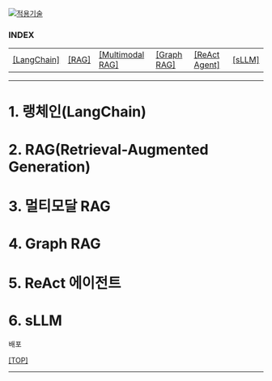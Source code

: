[vuejs]: readme.md
[![적용기술](https://skillicons.dev/icons?i=vue,vercel,ts,vscode)][vuejs]

### INDEX

<table>
  <tr>
    <td><a href="sect_01.md"> [LangChain]        </a></td>
    <td><a href="sect_02.md"> [RAG]              </a></td>
    <td><a href="sect_03.md"> [Multimodal RAG]   </a></td>
    <td><a href="sect_04.md"> [Graph RAG]        </a></td>
    <td><a href="sect_05.md"> [ReAct Agent]      </a></td>
    <td><a href="sect_06.md"> [sLLM]             </a></td>
  </tr>
</table>

---
# 1. 랭체인(LangChain)                       
# 2. RAG(Retrieval-Augmented Generation)
# 3. 멀티모달 RAG                         
# 4. Graph RAG                          
# 5. ReAct 에이전트                       
# 6. sLLM                               

배포
<br/>

[[TOP]](#index)

---